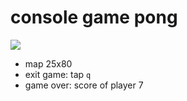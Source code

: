 # console game pong
![](https://miro.medium.com/max/358/0*xbhZF7Vb71ArBU-O.gif)
- map 25x80
- exit game: tap `q`
- game over: score of player 7
